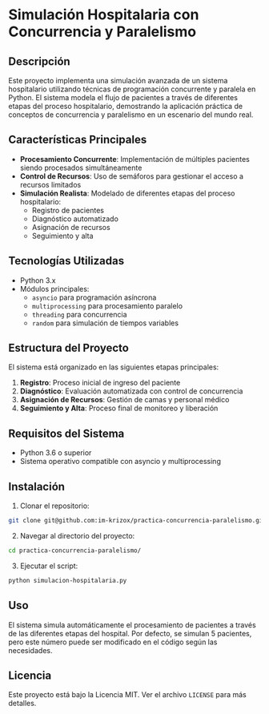 # Simulación Hospitalaria con Concurrencia y Paralelismo

## Descripción
Este proyecto implementa una simulación avanzada de un sistema hospitalario utilizando técnicas de programación concurrente y paralela en Python. El sistema modela el flujo de pacientes a través de diferentes etapas del proceso hospitalario, demostrando la aplicación práctica de conceptos de concurrencia y paralelismo en un escenario del mundo real.

## Características Principales

- **Procesamiento Concurrente**: Implementación de múltiples pacientes siendo procesados simultáneamente
- **Control de Recursos**: Uso de semáforos para gestionar el acceso a recursos limitados
- **Simulación Realista**: Modelado de diferentes etapas del proceso hospitalario:
  - Registro de pacientes
  - Diagnóstico automatizado
  - Asignación de recursos
  - Seguimiento y alta

## Tecnologías Utilizadas

- Python 3.x
- Módulos principales:
  - `asyncio` para programación asíncrona
  - `multiprocessing` para procesamiento paralelo
  - `threading` para concurrencia
  - `random` para simulación de tiempos variables

## Estructura del Proyecto

El sistema está organizado en las siguientes etapas principales:

1. **Registro**: Proceso inicial de ingreso del paciente
2. **Diagnóstico**: Evaluación automatizada con control de concurrencia
3. **Asignación de Recursos**: Gestión de camas y personal médico
4. **Seguimiento y Alta**: Proceso final de monitoreo y liberación

## Requisitos del Sistema

- Python 3.6 o superior
- Sistema operativo compatible con asyncio y multiprocessing

## Instalación

1. Clonar el repositorio:
```bash
git clone git@github.com:im-krizox/practica-concurrencia-paralelismo.git
```

2. Navegar al directorio del proyecto:
```bash
cd practica-concurrencia-paralelismo/
```

3. Ejecutar el script:
```bash
python simulacion-hospitalaria.py
```

## Uso

El sistema simula automáticamente el procesamiento de pacientes a través de las diferentes etapas del hospital. Por defecto, se simulan 5 pacientes, pero este número puede ser modificado en el código según las necesidades.

## Licencia

Este proyecto está bajo la Licencia MIT. Ver el archivo `LICENSE` para más detalles.
